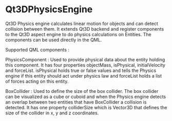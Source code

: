 # Qt3DPhysicsEngine
Qt3D Physics engine calculates linear motion for objects and can detect collision between them. It extends Qt3D backend and register components to the Qt3D aspect engine to do physics calculations on Entities. The components can be used directly in the QML.

Supported QML components :

PhysicsComponent : Used to provide physical data about the entity holding this component. It has four properties objectMass, isPhysical, initialVelocity and forceList. isPhysical holds true or false values and tells the Physics engine if this entity should act under physics law and forceList holds a list of forces acting on this entity.

BoxCollider : Used to define the size of the box collider. The box collider can be visualized as a cube or cuboid and when the Physics engine detects an overlap between two entities that have BoxCollider a collision is detected. It has one property colliderSize which is Vector3D that defines the size of the collider in x, y and z coordinates.
